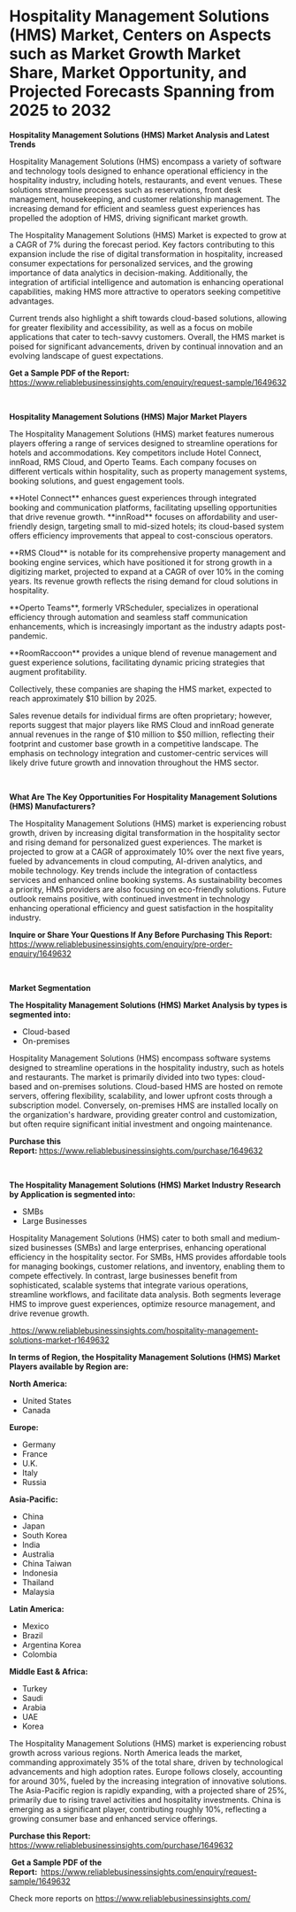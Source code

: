 <p><h1>Hospitality Management Solutions (HMS) Market, Centers on Aspects such as Market Growth Market Share, Market Opportunity, and Projected Forecasts Spanning from 2025 to 2032</h1></p><p><strong>Hospitality Management Solutions (HMS) Market Analysis and Latest Trends</strong></p>
<p><p>Hospitality Management Solutions (HMS) encompass a variety of software and technology tools designed to enhance operational efficiency in the hospitality industry, including hotels, restaurants, and event venues. These solutions streamline processes such as reservations, front desk management, housekeeping, and customer relationship management. The increasing demand for efficient and seamless guest experiences has propelled the adoption of HMS, driving significant market growth.</p><p>The Hospitality Management Solutions (HMS) Market is expected to grow at a CAGR of 7% during the forecast period. Key factors contributing to this expansion include the rise of digital transformation in hospitality, increased consumer expectations for personalized services, and the growing importance of data analytics in decision-making. Additionally, the integration of artificial intelligence and automation is enhancing operational capabilities, making HMS more attractive to operators seeking competitive advantages. </p><p>Current trends also highlight a shift towards cloud-based solutions, allowing for greater flexibility and accessibility, as well as a focus on mobile applications that cater to tech-savvy customers. Overall, the HMS market is poised for significant advancements, driven by continual innovation and an evolving landscape of guest expectations.</p></p>
<p><strong>Get a Sample PDF of the Report:&nbsp;</strong> <a href="https://www.reliablebusinessinsights.com/enquiry/request-sample/1649632?utm_campaign=3385&utm_medium=2&utm_source=Github&utm_content=ia&utm_term=26032025&utm_id=hospitality-management-solutions-hms">https://www.reliablebusinessinsights.com/enquiry/request-sample/1649632</a></p>
<p>&nbsp;</p>
<p><strong>Hospitality Management Solutions (HMS) Major Market Players</strong></p>
<p><p>The Hospitality Management Solutions (HMS) market features numerous players offering a range of services designed to streamline operations for hotels and accommodations. Key competitors include Hotel Connect, innRoad, RMS Cloud, and Operto Teams. Each company focuses on different verticals within hospitality, such as property management systems, booking solutions, and guest engagement tools.</p><p>**Hotel Connect** enhances guest experiences through integrated booking and communication platforms, facilitating upselling opportunities that drive revenue growth. **innRoad** focuses on affordability and user-friendly design, targeting small to mid-sized hotels; its cloud-based system offers efficiency improvements that appeal to cost-conscious operators.</p><p>**RMS Cloud** is notable for its comprehensive property management and booking engine services, which have positioned it for strong growth in a digitizing market, projected to expand at a CAGR of over 10% in the coming years. Its revenue growth reflects the rising demand for cloud solutions in hospitality.</p><p>**Operto Teams**, formerly VRScheduler, specializes in operational efficiency through automation and seamless staff communication enhancements, which is increasingly important as the industry adapts post-pandemic. </p><p>**RoomRaccoon** provides a unique blend of revenue management and guest experience solutions, facilitating dynamic pricing strategies that augment profitability.</p><p>Collectively, these companies are shaping the HMS market, expected to reach approximately $10 billion by 2025. </p><p>Sales revenue details for individual firms are often proprietary; however, reports suggest that major players like RMS Cloud and innRoad generate annual revenues in the range of $10 million to $50 million, reflecting their footprint and customer base growth in a competitive landscape. The emphasis on technology integration and customer-centric services will likely drive future growth and innovation throughout the HMS sector.</p></p>
<p>&nbsp;</p>
<p><strong>What Are The Key Opportunities For Hospitality Management Solutions (HMS) Manufacturers?</strong></p>
<p><p>The Hospitality Management Solutions (HMS) market is experiencing robust growth, driven by increasing digital transformation in the hospitality sector and rising demand for personalized guest experiences. The market is projected to grow at a CAGR of approximately 10% over the next five years, fueled by advancements in cloud computing, AI-driven analytics, and mobile technology. Key trends include the integration of contactless services and enhanced online booking systems. As sustainability becomes a priority, HMS providers are also focusing on eco-friendly solutions. Future outlook remains positive, with continued investment in technology enhancing operational efficiency and guest satisfaction in the hospitality industry.</p></p>
<p><strong>Inquire or Share Your Questions If Any Before Purchasing This Report:</strong> <a href="https://www.reliablebusinessinsights.com/enquiry/pre-order-enquiry/1649632?utm_campaign=3385&utm_medium=2&utm_source=Github&utm_content=ia&utm_term=26032025&utm_id=hospitality-management-solutions-hms">https://www.reliablebusinessinsights.com/enquiry/pre-order-enquiry/1649632</a></p>
<p>&nbsp;</p>
<p><strong>Market Segmentation</strong></p>
<p><strong>The Hospitality Management Solutions (HMS) Market Analysis by types is segmented into:</strong></p>
<p><ul><li>Cloud-based</li><li>On-premises</li></ul></p>
<p><p>Hospitality Management Solutions (HMS) encompass software systems designed to streamline operations in the hospitality industry, such as hotels and restaurants. The market is primarily divided into two types: cloud-based and on-premises solutions. Cloud-based HMS are hosted on remote servers, offering flexibility, scalability, and lower upfront costs through a subscription model. Conversely, on-premises HMS are installed locally on the organization's hardware, providing greater control and customization, but often require significant initial investment and ongoing maintenance.</p></p>
<p><strong>Purchase this Report:&nbsp;</strong><a href="https://www.reliablebusinessinsights.com/purchase/1649632?utm_campaign=3385&utm_medium=2&utm_source=Github&utm_content=ia&utm_term=26032025&utm_id=hospitality-management-solutions-hms">https://www.reliablebusinessinsights.com/purchase/1649632</a></p>
<p>&nbsp;</p>
<p><strong>The Hospitality Management Solutions (HMS) Market Industry Research by Application is segmented into:</strong></p>
<p><ul><li>SMBs</li><li>Large Businesses</li></ul></p>
<p><p>Hospitality Management Solutions (HMS) cater to both small and medium-sized businesses (SMBs) and large enterprises, enhancing operational efficiency in the hospitality sector. For SMBs, HMS provides affordable tools for managing bookings, customer relations, and inventory, enabling them to compete effectively. In contrast, large businesses benefit from sophisticated, scalable systems that integrate various operations, streamline workflows, and facilitate data analysis. Both segments leverage HMS to improve guest experiences, optimize resource management, and drive revenue growth.</p></p>
<p><a href="https://www.reliablebusinessinsights.com/hospitality-management-solutions-market-r1649632?utm_campaign=3385&utm_medium=2&utm_source=Github&utm_content=ia&utm_term=26032025&utm_id=hospitality-management-solutions-hms">&nbsp;https://www.reliablebusinessinsights.com/hospitality-management-solutions-market-r1649632</a></p>
<p><strong>In terms of Region, the Hospitality Management Solutions (HMS) Market Players available by Region are:</strong></p>
<p>
    <p> <strong> North America: </strong>
        <ul>
            <li>United States</li>
            <li>Canada</li>
        </ul>
        </p> 
    <p> <strong> Europe: </strong>
        <ul>
            <li>Germany</li>
            <li>France</li>
            <li>U.K.</li>
            <li>Italy</li>
            <li>Russia</li>
        </ul>
        </p> 
    <p> <strong> Asia-Pacific: </strong>
        <ul>
            <li>China</li>
            <li>Japan</li>
            <li>South Korea</li>
            <li>India</li>
            <li>Australia</li>
            <li>China Taiwan</li>
            <li>Indonesia</li>
            <li>Thailand</li>
            <li>Malaysia</li>
        </ul>
        </p> 
    <p> <strong> Latin America: </strong>
        <ul>
            <li>Mexico</li>
            <li>Brazil</li>
            <li>Argentina Korea</li>
            <li>Colombia</li>
        </ul>
        </p> 
    <p> <strong> Middle East & Africa: </strong>
        <ul>
            <li>Turkey</li>
            <li>Saudi</li>
            <li>Arabia</li>
            <li>UAE</li>
            <li>Korea</li>
        </ul>
    </p>
    </p>
<p><p>The Hospitality Management Solutions (HMS) market is experiencing robust growth across various regions. North America leads the market, commanding approximately 35% of the total share, driven by technological advancements and high adoption rates. Europe follows closely, accounting for around 30%, fueled by the increasing integration of innovative solutions. The Asia-Pacific region is rapidly expanding, with a projected share of 25%, primarily due to rising travel activities and hospitality investments. China is emerging as a significant player, contributing roughly 10%, reflecting a growing consumer base and enhanced service offerings.</p></p>
<p><strong>Purchase this Report: </strong><a href="https://www.reliablebusinessinsights.com/purchase/1649632?utm_campaign=3385&utm_medium=2&utm_source=Github&utm_content=ia&utm_term=26032025&utm_id=hospitality-management-solutions-hms">https://www.reliablebusinessinsights.com/purchase/1649632</a></p>
<p>&nbsp;<strong>Get a Sample PDF of the Report:&nbsp;&nbsp;</strong><a href="https://www.reliablebusinessinsights.com/enquiry/request-sample/1649632?utm_campaign=3385&utm_medium=2&utm_source=Github&utm_content=ia&utm_term=26032025&utm_id=hospitality-management-solutions-hms">https://www.reliablebusinessinsights.com/enquiry/request-sample/1649632</a></p>
<p><strong></strong></p>
<p>Check more reports on <a href="https://www.reliablebusinessinsights.com/?utm_campaign=3385&utm_medium=2&utm_source=Github&utm_content=ia&utm_term=26032025&utm_id=hospitality-management-solutions-hms">https://www.reliablebusinessinsights.com/</a></p>